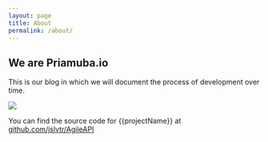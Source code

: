 ```yaml
---
layout: page
title: About
permalink: /about/
---
```


## We are Priamuba.io

This is our blog in which we will document the process of development over time. 

![](http://i.imgur.com/bfAubuY.gif)

You can find the source code for {{projectName}} at [github.com/jslvtr/AgileAPI](https://github.com/jslvtr/AgileAPI)
